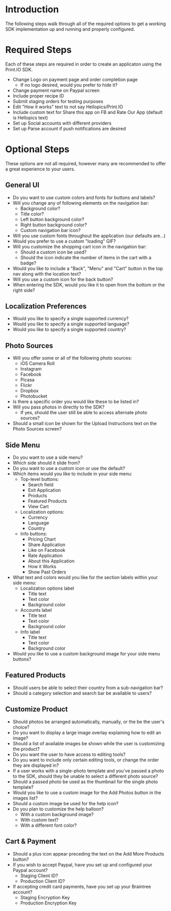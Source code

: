 # Introduction

The following steps walk through all of the required options to get a working SDK implementation up and running and properly configured.

# Required Steps

Each of these steps are required in order to create an applicaton using the Print.IO SDK.

- Change Logo on payment page and order completion page
    - If no logo desired, would you prefer to hide it?
- Change payment name on Paypal screen
- Include proper recipe ID
- Submit staging orders for testing purposes
- Edit "How it works" text to not say Hellopics/Print.IO
- Include custom text for Share this app on FB and Rate Our App (default is Hellopics text)
- Set up Social accounts with different providers
- Set up Parse account if push notifications are desired

# Optional Steps

These options are not all required, however many are recommended to offer a great experience to your users.

## General UI

- Do you want to use custom colors and fonts for buttons and labels?
- Will you change any of following elements on the navigation bar:
    - Background color?
    - Title color?
    - Left button background color?
    - Right button background color?
    - Custom navigation bar icon?
- Will you use custom fonts throughout the application (our defaults are...)
- Would you prefer to use a custom "loading" GIF?
- Will you customize the shopping cart icon in the navigation bar:
     - Should a custom icon be used?
     - Should the icon indicate the number of items in the cart with a badge?
- Would you like to include a "Back", "Menu" and "Cart" button in the top nav along with the location text?
- Will you use a custom icon for the back button?
- When entering the SDK, would you like it to open from the bottom or the right side?

## Localization Preferences

- Would you like to specify a single supported currency?
- Would you like to specify a single supported language?
- Would you like to specify a single supported country?

## Photo Sources

- Will you offer some or all of the following photo sources:
    - iOS Camera Roll
    - Instagram
    - Facebook
    - Picasa
    - Flickr
    - Dropbox
    - Photobucket
- Is there a specific order you would like these to be listed in?
- Will you pass photos in directly to the SDK?
    - If yes, should the user still be able to access alternate photo sources?
- Should a small icon be shown for the Upload Instructions text on the Photo Sources screen?

## Side Menu

- Do you want to use a side menu?
- Which side should it slide from?
- Do you want to use a custom icon or use the default?
- Which items would you like to include in your side menu:
    - Top-level buttons:
        - Search field
        - Exit Application
        - Products
        - Featured Products
        - View Cart
    - Localization options:
        - Currency
        - Language
        - Country
    - Info buttons:
        - Pricing Chart
        - Share Application
        - Like on Facebook
        - Rate Application
        - About this Application
        - How it Works
        - Show Past Orders
- What text and colors would you like for the section labels within your side menu:
    - Localization options label
        - Title text
        - Text color
        - Background color
    - Accounts label
        - Title text
        - Text color
        - Background color
    - Info label
        - Title text
        - Text color
        - Background color
- Would you like to use a custom background image for your side menu buttons?

## Featured Products

- Should users be able to select their country from a sub-navigation bar?
- Should a category selection and search bar be available to users?

## Customize Product

- Should photos be arranged automatically, manually, or the be the user's choice?
- Do you want to display a large image overlay explaining how to edit an image?
- Should a list of available images be shown while the user is customizing the product?
- Do you want the user to have access to editing tools?
- Do you want to include only certain editing tools, or change the order they are displayed in?
- If a user works with a single-photo template and you've passed a photo to the SDK, should they be unable to select a different photo source?
- Should a passed photo be used as the thumbnail for the single photo template?
- Would you like to use a custom image for the Add Photos button in the images list?
- Should a custom image be used for the help icon?
- Do you plan to customize the help balloon?
    - With a custom background image?
    - With custom text?
    - With a different font color?

## Cart & Payment

- Should a plus icon appear preceding the text on the Add More Products button?
- If you wish to accept Paypal, have you set up and configured your Paypal account?
    - Staging Client ID?
    - Production Client ID?
- If accepting credit card payments, have you set up your Braintree account?
    - Staging Encryption Key
    - Production Encryption Key
